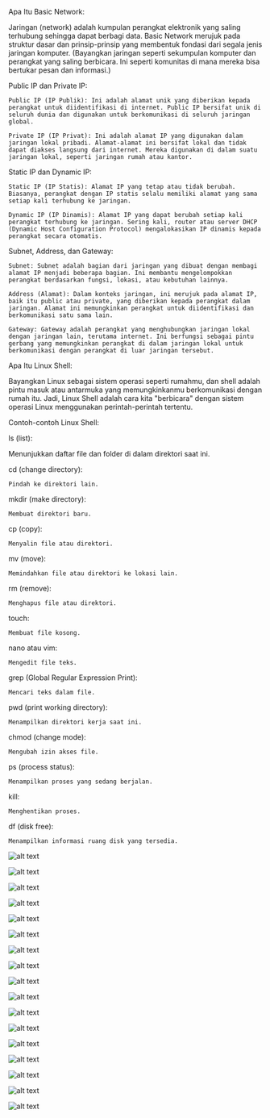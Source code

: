 Apa Itu Basic Network:

Jaringan (network) adalah kumpulan perangkat elektronik yang saling terhubung sehingga dapat berbagi data. Basic Network merujuk pada struktur dasar dan prinsip-prinsip yang membentuk fondasi dari segala jenis jaringan komputer. (Bayangkan jaringan seperti sekumpulan komputer dan perangkat yang saling berbicara. Ini seperti komunitas di mana mereka bisa bertukar pesan dan informasi.)

Public IP dan Private IP:

    Public IP (IP Publik): Ini adalah alamat unik yang diberikan kepada perangkat untuk diidentifikasi di internet. Public IP bersifat unik di seluruh dunia dan digunakan untuk berkomunikasi di seluruh jaringan global.

    Private IP (IP Privat): Ini adalah alamat IP yang digunakan dalam jaringan lokal pribadi. Alamat-alamat ini bersifat lokal dan tidak dapat diakses langsung dari internet. Mereka digunakan di dalam suatu jaringan lokal, seperti jaringan rumah atau kantor.

Static IP dan Dynamic IP:

    Static IP (IP Statis): Alamat IP yang tetap atau tidak berubah. Biasanya, perangkat dengan IP statis selalu memiliki alamat yang sama setiap kali terhubung ke jaringan.

    Dynamic IP (IP Dinamis): Alamat IP yang dapat berubah setiap kali perangkat terhubung ke jaringan. Sering kali, router atau server DHCP (Dynamic Host Configuration Protocol) mengalokasikan IP dinamis kepada perangkat secara otomatis.

Subnet, Address, dan Gateway:

    Subnet: Subnet adalah bagian dari jaringan yang dibuat dengan membagi alamat IP menjadi beberapa bagian. Ini membantu mengelompokkan perangkat berdasarkan fungsi, lokasi, atau kebutuhan lainnya.

    Address (Alamat): Dalam konteks jaringan, ini merujuk pada alamat IP, baik itu public atau private, yang diberikan kepada perangkat dalam jaringan. Alamat ini memungkinkan perangkat untuk diidentifikasi dan berkomunikasi satu sama lain.

    Gateway: Gateway adalah perangkat yang menghubungkan jaringan lokal dengan jaringan lain, terutama internet. Ini berfungsi sebagai pintu gerbang yang memungkinkan perangkat di dalam jaringan lokal untuk berkomunikasi dengan perangkat di luar jaringan tersebut.


Apa Itu Linux Shell:

Bayangkan Linux sebagai sistem operasi seperti rumahmu, dan shell adalah pintu masuk atau antarmuka yang memungkinkanmu berkomunikasi dengan rumah itu. Jadi, Linux Shell adalah cara kita "berbicara" dengan sistem operasi Linux menggunakan perintah-perintah tertentu.

Contoh-contoh Linux Shell:



ls (list):

   Menunjukkan daftar file dan folder di dalam direktori saat ini.


cd (change directory):

    Pindah ke direktori lain.


mkdir (make directory):

    Membuat direktori baru.


cp (copy):

    Menyalin file atau direktori.


mv (move):

    Memindahkan file atau direktori ke lokasi lain.


rm (remove):

    Menghapus file atau direktori.


touch:

    Membuat file kosong.

nano atau vim:

    Mengedit file teks.


grep (Global Regular Expression Print):

    Mencari teks dalam file.


pwd (print working directory):

    Menampilkan direktori kerja saat ini.

chmod (change mode):

    Mengubah izin akses file.


ps (process status):

    Menampilkan proses yang sedang berjalan.


kill:

    Menghentikan proses.


df (disk free):

    Menampilkan informasi ruang disk yang tersedia.


![alt text](https://github.com/sinambela99/DEVOPS-BATCH-19/blob/master/Screenshots%20Day%202/cat%20melihat%20isi%20file.png?raw=true)

![alt text](https://github.com/sinambela99/DEVOPS-BATCH-19/blob/master/Screenshots%20Day%202/cd%20untuk%20memilih%20direktori%20agar%20masuk%20di%20dalam%20terminal.png?raw=true)

![alt text](https://github.com/sinambela99/DEVOPS-BATCH-19/blob/master/Screenshots%20Day%202/cek%20ip.png?raw=true)

![alt text](https://github.com/sinambela99/DEVOPS-BATCH-19/blob/master/Screenshots%20Day%202/chown%20mengganti%20kepemilikan%20file%20atau%20change%20owner.png?raw=true)

![alt text](https://github.com/sinambela99/DEVOPS-BATCH-19/blob/master/Screenshots%20Day%202/copy%20file%20dengan%20menggunakan%20perintah%20cp.png?raw=true)

![alt text](https://github.com/sinambela99/DEVOPS-BATCH-19/blob/master/Screenshots%20Day%202/edit%20file%20menggunakan%20nano.png?raw=true)

![alt text](https://github.com/sinambela99/DEVOPS-BATCH-19/blob/master/Screenshots%20Day%202/hasil%20ketika%20user%20baru%20diijinkan%20untuk%20mengakses%20sudo.png?raw=true)

![alt text](https://github.com/sinambela99/DEVOPS-BATCH-19/blob/master/Screenshots%20Day%202/hasil%20zip.png?raw=true)

![alt text](https://github.com/sinambela99/DEVOPS-BATCH-19/blob/master/Screenshots%20Day%202/install%20zip%20dan%20unzip.png?raw=true)

![alt text](https://github.com/sinambela99/DEVOPS-BATCH-19/blob/master/Screenshots%20Day%202/ll%20untuk%20melihat%20list%20file%20dan%20melihat%20permission%20file%20atau%20kepemilikan.png?raw=true)

![alt text](https://github.com/sinambela99/DEVOPS-BATCH-19/blob/master/Screenshots%20Day%202/ls%20untuk%20melihat%20list%20apa%20saja%20di%20dalam%20terminal.png?raw=true)

![alt text](https://github.com/sinambela99/DEVOPS-BATCH-19/blob/master/Screenshots%20Day%202/melakukan%20kompress%20dalam%20bentuk%20file%20zip.png?raw=true)

![alt text](https://github.com/sinambela99/DEVOPS-BATCH-19/blob/master/Screenshots%20Day%202/melakukan%20rename.png?raw=true)

![alt text](https://github.com/sinambela99/DEVOPS-BATCH-19/blob/master/Screenshots%20Day%202/melihat%20command%20yang%20sudah%20digunakan%20apa%20saja.png?raw=true)

![alt text](https://github.com/sinambela99/DEVOPS-BATCH-19/blob/master/Screenshots%20Day%202/memindahkan%20file%20antara%20direktori%20ke%20direktori%20lain.png?raw=true)

![alt text](https://github.com/sinambela99/DEVOPS-BATCH-19/blob/master/Screenshots%20Day%202/mencari%20kata%20kata%20di%20dalam%20suatu%20file%20dengan%20grep.png?raw=true)

![alt text](https://github.com/sinambela99/DEVOPS-BATCH-19/blob/master/Screenshots%20Day%202/mengijinkan%20user%20baru%20agar%20dapat%20mengakses%20sudo.png?raw=true)
